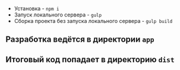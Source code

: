 * Установка - `npm i`
* Запуск локального сервера - `gulp`
* Сборка проекта без запуска локального сервера - `gulp build`
## Разработка ведётся в директории `app`
## Итоговый код попадает в директорию `dist`
